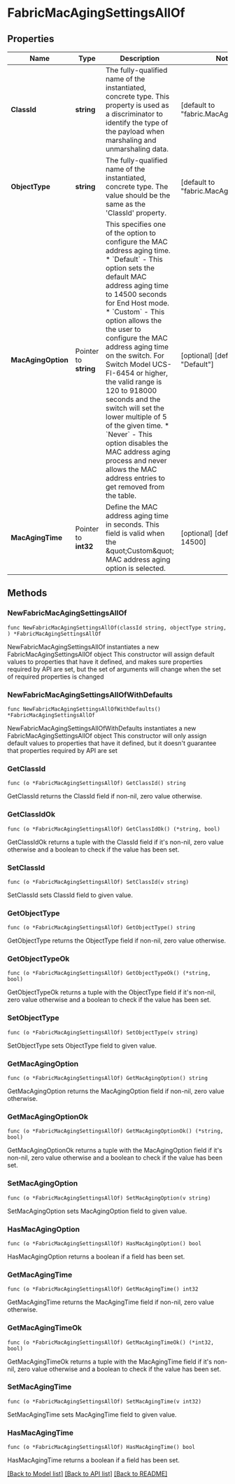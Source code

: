 # FabricMacAgingSettingsAllOf

## Properties

Name | Type | Description | Notes
------------ | ------------- | ------------- | -------------
**ClassId** | **string** | The fully-qualified name of the instantiated, concrete type. This property is used as a discriminator to identify the type of the payload when marshaling and unmarshaling data. | [default to "fabric.MacAgingSettings"]
**ObjectType** | **string** | The fully-qualified name of the instantiated, concrete type. The value should be the same as the &#39;ClassId&#39; property. | [default to "fabric.MacAgingSettings"]
**MacAgingOption** | Pointer to **string** | This specifies one of the option to configure the MAC address aging time. * &#x60;Default&#x60; - This option sets the default MAC address aging time to 14500 seconds for End Host mode. * &#x60;Custom&#x60; - This option allows the the user to configure the MAC address aging time on the switch. For Switch Model UCS-FI-6454 or higher, the valid range is 120 to 918000 seconds and the switch will set the lower multiple of 5 of the given time. * &#x60;Never&#x60; - This option disables the MAC address aging process and never allows the MAC address entries to get removed from the table. | [optional] [default to "Default"]
**MacAgingTime** | Pointer to **int32** | Define the MAC address aging time in seconds. This field is valid when the \&quot;Custom\&quot; MAC address aging option is selected. | [optional] [default to 14500]

## Methods

### NewFabricMacAgingSettingsAllOf

`func NewFabricMacAgingSettingsAllOf(classId string, objectType string, ) *FabricMacAgingSettingsAllOf`

NewFabricMacAgingSettingsAllOf instantiates a new FabricMacAgingSettingsAllOf object
This constructor will assign default values to properties that have it defined,
and makes sure properties required by API are set, but the set of arguments
will change when the set of required properties is changed

### NewFabricMacAgingSettingsAllOfWithDefaults

`func NewFabricMacAgingSettingsAllOfWithDefaults() *FabricMacAgingSettingsAllOf`

NewFabricMacAgingSettingsAllOfWithDefaults instantiates a new FabricMacAgingSettingsAllOf object
This constructor will only assign default values to properties that have it defined,
but it doesn't guarantee that properties required by API are set

### GetClassId

`func (o *FabricMacAgingSettingsAllOf) GetClassId() string`

GetClassId returns the ClassId field if non-nil, zero value otherwise.

### GetClassIdOk

`func (o *FabricMacAgingSettingsAllOf) GetClassIdOk() (*string, bool)`

GetClassIdOk returns a tuple with the ClassId field if it's non-nil, zero value otherwise
and a boolean to check if the value has been set.

### SetClassId

`func (o *FabricMacAgingSettingsAllOf) SetClassId(v string)`

SetClassId sets ClassId field to given value.


### GetObjectType

`func (o *FabricMacAgingSettingsAllOf) GetObjectType() string`

GetObjectType returns the ObjectType field if non-nil, zero value otherwise.

### GetObjectTypeOk

`func (o *FabricMacAgingSettingsAllOf) GetObjectTypeOk() (*string, bool)`

GetObjectTypeOk returns a tuple with the ObjectType field if it's non-nil, zero value otherwise
and a boolean to check if the value has been set.

### SetObjectType

`func (o *FabricMacAgingSettingsAllOf) SetObjectType(v string)`

SetObjectType sets ObjectType field to given value.


### GetMacAgingOption

`func (o *FabricMacAgingSettingsAllOf) GetMacAgingOption() string`

GetMacAgingOption returns the MacAgingOption field if non-nil, zero value otherwise.

### GetMacAgingOptionOk

`func (o *FabricMacAgingSettingsAllOf) GetMacAgingOptionOk() (*string, bool)`

GetMacAgingOptionOk returns a tuple with the MacAgingOption field if it's non-nil, zero value otherwise
and a boolean to check if the value has been set.

### SetMacAgingOption

`func (o *FabricMacAgingSettingsAllOf) SetMacAgingOption(v string)`

SetMacAgingOption sets MacAgingOption field to given value.

### HasMacAgingOption

`func (o *FabricMacAgingSettingsAllOf) HasMacAgingOption() bool`

HasMacAgingOption returns a boolean if a field has been set.

### GetMacAgingTime

`func (o *FabricMacAgingSettingsAllOf) GetMacAgingTime() int32`

GetMacAgingTime returns the MacAgingTime field if non-nil, zero value otherwise.

### GetMacAgingTimeOk

`func (o *FabricMacAgingSettingsAllOf) GetMacAgingTimeOk() (*int32, bool)`

GetMacAgingTimeOk returns a tuple with the MacAgingTime field if it's non-nil, zero value otherwise
and a boolean to check if the value has been set.

### SetMacAgingTime

`func (o *FabricMacAgingSettingsAllOf) SetMacAgingTime(v int32)`

SetMacAgingTime sets MacAgingTime field to given value.

### HasMacAgingTime

`func (o *FabricMacAgingSettingsAllOf) HasMacAgingTime() bool`

HasMacAgingTime returns a boolean if a field has been set.


[[Back to Model list]](../README.md#documentation-for-models) [[Back to API list]](../README.md#documentation-for-api-endpoints) [[Back to README]](../README.md)


